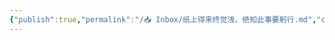 ```yaml
---
{"publish":true,"permalink":"/📥 Inbox/纸上得来终觉浅，绝知此事要躬行.md","created":"2025-07-09T18:48:55.056+08:00","modified":"2025-07-09T18:48:56.670+08:00","published":"2025-07-09T18:48:56.670+08:00","cssclasses":""}
---
```


